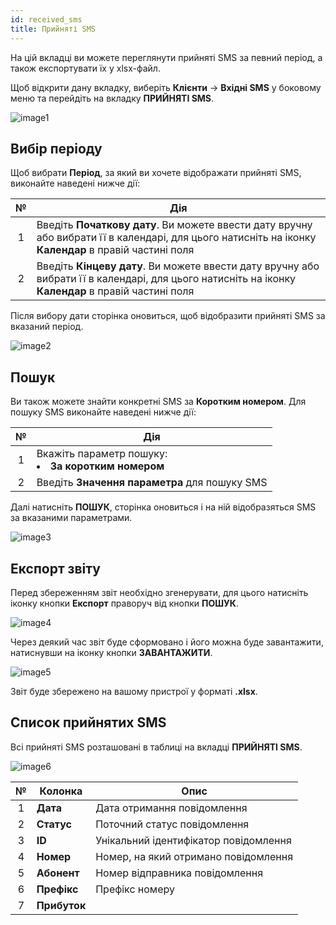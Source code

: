 ```yaml
---
id: received_sms
title: Прийняті SMS
---
```


На цій вкладці ви можете переглянути прийняті SMS за певний період, а також експортувати їх у xlsx-файл.

Щоб відкрити дану вкладку, виберіть **Клієнти** → **Вхідні SMS** у боковому меню та перейдіть на вкладку **ПРИЙНЯТІ SMS**.

![image1](/img/uk/client_incoming_sms_received_sms/image1.png)

## Вибір періоду

Щоб вибрати **Період**, за який ви хочете відображати прийняті SMS, виконайте наведені нижче дії:

|  №  | Дія |
| :-: | --- |
| 1 | Введіть **Початкову дату**. Ви можете ввести дату вручну або вибрати її в календарі, для цього натисніть на іконку **Календар** в правій частині поля |
| 2 | Введіть **Кінцеву дату**. Ви можете ввести дату вручну або вибрати її в календарі, для цього натисніть на іконку **Календар** в правій частині поля |

Після вибору дати сторінка оновиться, щоб відобразити прийняті SMS за вказаний період.

![image2](/img/uk/client_incoming_sms_received_sms/image2.png)

## Пошук

Ви також можете знайти конкретні SMS за **Коротким номером**. Для пошуку SMS виконайте наведені нижче дії:

|  №  | Дія |
| :-: | --- |
| 1 | Вкажіть параметр пошуку: <li>**За коротким номером**</li> |
| 2 | Введіть **Значення параметра** для пошуку SMS |

Далі натисніть **ПОШУК**, сторінка оновиться і на ній відобразяться SMS за вказаними параметрами.

![image3](/img/uk/client_incoming_sms_received_sms/image3.png)

## Експорт звіту

Перед збереженням звіт необхідно згенерувати, для цього натисніть іконку кнопки **Експорт** праворуч від кнопки **ПОШУК**.

![image4](/img/uk/client_incoming_sms_received_sms/image4.png)

Через деякий час звіт буде сформовано і його можна буде завантажити, натиснувши на іконку кнопки **ЗАВАНТАЖИТИ**.

![image5](/img/uk/client_incoming_sms_received_sms/image5.png)

Звіт буде збережено на вашому пристрої у форматі **.xlsx**.

## Список прийнятих SMS

Всі прийняті SMS розташовані в таблиці на вкладці **ПРИЙНЯТІ SMS**.

![image6](/img/uk/client_incoming_sms_received_sms/image6.png)

|  №  | Колонка | Опис |
| :-: | ------- | ---- |
| 1 | **Дата** | Дата отримання повідомлення |
| 2 | **Статус** | Поточний статус повідомлення |
| 3 | **ID** | Унікальний ідентифікатор повідомлення |
| 4 | **Номер** | Номер, на який отримано повідомлення |
| 5 | **Абонент** | Номер відправника повідомлення |
| 6 | **Префікс** | Префікс номеру |
| 7 | **Прибуток** |  |
